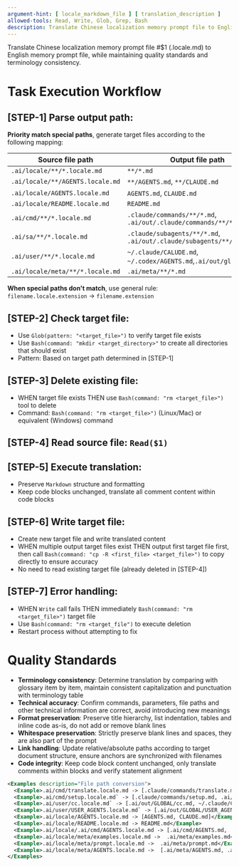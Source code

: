 ```yaml
---
argument-hint: [ locale_markdown_file ] [ translation_description ]
allowed-tools: Read, Write, Glob, Grep, Bash
description: Translate Chinese localization memory prompt file to English memory prompt file, maintaining consistent terminology and quality standards
---
```


Translate Chinese localization memory prompt file #$1 (.locale.md) to English memory prompt file, while maintaining quality standards and terminology consistency.

# Task Execution Workflow
## [STEP-1] **Parse output path**:
**Priority match special paths**, generate target files according to the following mapping:

| Source file path                            | Output file path                                                                 |
|---------------------------------------------|---------------------------------------------------------------------------------|
| `.ai/locale/**/*.locale.md`                 | `**/*.md`                                                                       |
| `.ai/locale/**/AGENTS.locale.md`            | `**/AGENTS.md`, `**/CLAUDE.md`                                                  |
| `.ai/locale/AGENTS.locale.md`              | `AGENTS.md`, `CLAUDE.md`                                                        |
| `.ai/locale/README.locale.md`              | `README.md`                                                                     |
| `.ai/cmd/**/*.locale.md`                   | `.claude/commands/**/*.md`, `.ai/out/.claude/commands/**/*.md`                 |
| `.ai/sa/**/*.locale.md`                    | `.claude/subagents/**/*.md`, `.ai/out/.claude/subagents/**/*.md`               |
| `.ai/user/**/*.locale.md`                  | `~/.claude/CALUDE.md`, `~/.codex/AGENTS.md`,`.ai/out/global/**.md`              |
| `.ai/locale/meta/**/*.locale.md`           | `.ai/meta/**/*.md`                                                              |

**When special paths don't match**, use general rule: `filename.locale.extension` -> `filename.extension`

## [STEP-2] **Check target file**:
- Use `Glob(pattern: "<target_file>")` to verify target file exists
- Use `Bash(command: "mkdir <target_directory>"` to create all directories that should exist
- Pattern: Based on target path determined in [STEP-1]

## [STEP-3] **Delete existing file**:
- WHEN target file exists THEN use `Bash(command: "rm <target_file>")` tool to delete
- Command: `Bash(command: "rm <target_file>")` (Linux/Mac) or equivalent (Windows) command

## [STEP-4] **Read source file**: `Read($1)`

## [STEP-5] **Execute translation**:
- Preserve `Markdown` structure and formatting
- Keep code blocks unchanged, translate all comment content within code blocks

## [STEP-6] **Write target file**:
- Create new target file and write translated content
- WHEN multiple output target files exist THEN output first target file first, then call `Bash(command: "cp -R <first_file> <target_file>")` to copy directly to ensure accuracy
- No need to read existing target file (already deleted in [STEP-4])

## [STEP-7] **Error handling**:
- WHEN `Write` call fails THEN immediately `Bash(command: "rm <target_file>")` target file
- Use `Bash(command: "rm <target_file")` to execute deletion
- Restart process without attempting to fix




# Quality Standards
- **Terminology consistency**: Determine translation by comparing with glossary item by item, maintain consistent capitalization and punctuation with terminology table
- **Technical accuracy**: Confirm commands, parameters, file paths and other technical information are correct, avoid introducing new meanings
- **Format preservation**: Preserve title hierarchy, list indentation, tables and inline code as-is, do not add or remove blank lines
- **Whitespace preservation**: Strictly preserve blank lines and spaces, they are also part of the prompt
- **Link handling**: Update relative/absolute paths according to target document structure, ensure anchors are synchronized with filenames
- **Code integrity**: Keep code block content unchanged, only translate comments within blocks and verify statement alignment

```xml
<Examples description="File path conversion">
  <Example>.ai/cmd/translate.locale.md -> [.claude/commands/translate.md, .ai/out/.claude/commands/translate.md]</Example>
  <Example>.ai/cmd/setup.locale.md` -> [.claude/commands/setup.md, .ai/out/.claude/commands/setup.md]</Example>
  <Example>.ai/user/cc.locale.md` -> [.ai/out/GLOBAL/cc.md, ~/.claude/CLAUDE.md, ~/.codex/AGENTS.md]</Example>
  <Example>.ai/user/USER_AGENTS.locale.md` -> [.ai/out/GLOBAL/USER_AGENTS.md, ~/.claude/CLAUDE.md, ~/.codex/AGENTS.md]</Example>
  <Example>.ai/locale/AGENTS.locale.md -> [AGENTS.md, CLAUDE.md]</Example>
  <Example>.ai/locale/README.locale.md -> README.md</Example>
  <Example>.ai/locale/.ai/cmd/AGENTS.locale.md -> [.ai/cmd/AGENTS.md, .ai/cmd/CLAUDE.md]</Example>
  <Example>.ai/locale/meta/examples.locale.md ->  .ai/meta/examples.md</Example>
  <Example>.ai/locale/meta/prompt.locale.md ->  .ai/meta/prompt.md</Example>
  <Example>.ai/locale/meta/AGENTS.locale.md ->  [.ai/meta/AGENTS.md, .ai/meta/CLAUDE.md]</Example>
</Examples>
```